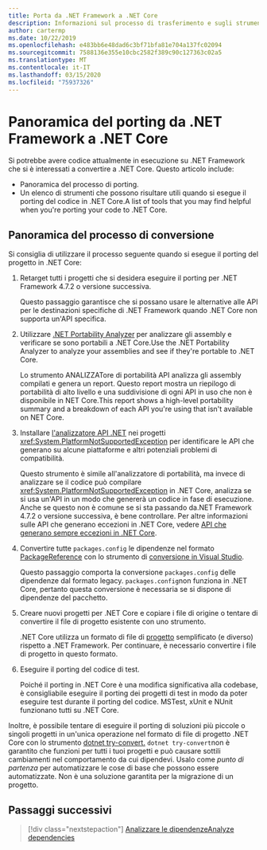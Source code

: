 ```yaml
---
title: Porta da .NET Framework a .NET Core
description: Informazioni sul processo di trasferimento e sugli strumenti che possono risultare utili durante il trasferimento di un progetto .NET Framework in .NET Core.
author: cartermp
ms.date: 10/22/2019
ms.openlocfilehash: e483bb6e48dad6c3bf71bfa81e704a137fc02094
ms.sourcegitcommit: 7588136e355e10cbc2582f389c90c127363c02a5
ms.translationtype: MT
ms.contentlocale: it-IT
ms.lasthandoff: 03/15/2020
ms.locfileid: "75937326"
---
```

# <a name="overview-of-porting-from-net-framework-to-net-core"></a>Panoramica del porting da .NET Framework a .NET Core

Si potrebbe avere codice attualmente in esecuzione su .NET Framework che si è interessati a convertire a .NET Core. Questo articolo include:

* Panoramica del processo di porting.
* Un elenco di strumenti che possono risultare utili quando si esegue il porting del codice in .NET Core.A list of tools that you may find helpful when you're porting your code to .NET Core.

## <a name="overview-of-the-porting-process"></a>Panoramica del processo di conversione

Si consiglia di utilizzare il processo seguente quando si esegue il porting del progetto in .NET Core:

1. Retarget tutti i progetti che si desidera eseguire il porting per .NET Framework 4.7.2 o versione successiva.

   Questo passaggio garantisce che si possano usare le alternative alle API per le destinazioni specifiche di .NET Framework quando .NET Core non supporta un'API specifica.

2. Utilizzare [.NET Portability Analyzer](../../standard/analyzers/portability-analyzer.md) per analizzare gli assembly e verificare se sono portabili a .NET Core.Use the .NET Portability Analyzer to analyze your assemblies and see if they're portable to .NET Core.

   Lo strumento ANALIZZATore di portabilità API analizza gli assembly compilati e genera un report. Questo report mostra un riepilogo di portabilità di alto livello e una suddivisione di ogni API in uso che non è disponibile in NET Core.This report shows a high-level portability summary and a breakdown of each API you're using that isn't available on NET Core.

3. Installare [l'analizzatore API .NET](../../standard/analyzers/api-analyzer.md) nei progetti <xref:System.PlatformNotSupportedException> per identificare le API che generano su alcune piattaforme e altri potenziali problemi di compatibilità.

   Questo strumento è simile all'analizzatore di portabilità, ma invece di analizzare se il codice può compilare <xref:System.PlatformNotSupportedException> in .NET Core, analizza se si usa un'API in un modo che genererà un codice in fase di esecuzione. Anche se questo non è comune se si sta passando da.NET Framework 4.7.2 o versione successiva, è bene controllare. Per altre informazioni sulle API che generano eccezioni in .NET Core, vedere [API che generano sempre eccezioni in .NET Core](../compatibility/unsupported-apis.md).

4. Convertire tutte `packages.config` le dipendenze nel formato [PackageReference](/nuget/consume-packages/package-references-in-project-files) con lo strumento di [conversione in Visual Studio](/nuget/consume-packages/migrate-packages-config-to-package-reference).

   Questo passaggio comporta la conversione `packages.config` delle dipendenze dal formato legacy. `packages.config`non funziona in .NET Core, pertanto questa conversione è necessaria se si dispone di dipendenze del pacchetto.

5. Creare nuovi progetti per .NET Core e copiare i file di origine o tentare di convertire il file di progetto esistente con uno strumento.

   .NET Core utilizza un formato di file di [progetto](../tools/csproj.md) semplificato (e diverso) rispetto a .NET Framework. Per continuare, è necessario convertire i file di progetto in questo formato.

6. Eseguire il porting del codice di test.

   Poiché il porting in .NET Core è una modifica significativa alla codebase, è consigliabile eseguire il porting dei progetti di test in modo da poter eseguire test durante il porting del codice. MSTest, xUnit e NUnit funzionano tutti su .NET Core.

Inoltre, è possibile tentare di eseguire il porting di soluzioni più piccole o singoli progetti in un'unica operazione nel formato di file di progetto .NET Core con lo strumento [dotnet try-convert.](https://github.com/dotnet/try-convert) `dotnet try-convert`non è garantito che funzioni per tutti i tuoi progetti e può causare sottili cambiamenti nel comportamento da cui dipendevi. Usalo come _punto di partenza_ per automatizzare le cose di base che possono essere automatizzate. Non è una soluzione garantita per la migrazione di un progetto.

## <a name="next-steps"></a>Passaggi successivi

>[!div class="nextstepaction"]
>[Analizzare le dipendenzeAnalyze dependencies](third-party-deps.md)
